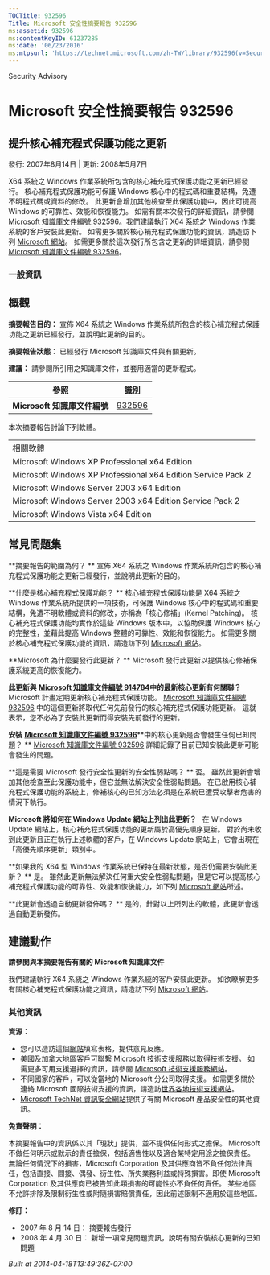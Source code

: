 ```yaml
---
TOCTitle: 932596
Title: Microsoft 安全性摘要報告 932596
ms:assetid: 932596
ms:contentKeyID: 61237285
ms:date: '06/23/2016'
ms:mtpsurl: 'https://technet.microsoft.com/zh-TW/library/932596(v=Security.10)'
---
```


Security Advisory

Microsoft 安全性摘要報告 932596
===============================

提升核心補充程式保護功能之更新
------------------------------

發行: 2007年8月14日 | 更新: 2008年5月7日

X64 系統之 Windows 作業系統所包含的核心補充程式保護功能之更新已經發行。 核心補充程式保護功能可保護 Windows 核心中的程式碼和重要結構，免遭不明程式碼或資料的修改。 此更新會增加其他檢查至此保護功能中，因此可提高 Windows 的可靠性、效能和恢復能力。 如需有關本次發行的詳細資訊，請參閱 [Microsoft 知識庫文件編號 932596](http://support.microsoft.com/kb/932596)。我們建議執行 X64 系統之 Windows 作業系統的客戶安裝此更新。 如需更多關於核心補充程式保護功能的資訊，請造訪下列 [Microsoft 網站](http://www.microsoft.com/whdc/driver/kernel/64bitpatching.mspx)。 如需更多關於這次發行所包含之更新的詳細資訊，請參閱 [Microsoft 知識庫文件編號 932596](http://support.microsoft.com/kb/932596)。

### 一般資訊

概觀
----

<span></span>
**摘要報告目的：** 宣佈 X64 系統之 Windows 作業系統所包含的核心補充程式保護功能之更新已經發行，並說明此更新的目的。

**摘要報告狀態：** 已經發行 Microsoft 知識庫文件與有關更新。

**建議：** 請參閱所引用之知識庫文件，並套用適當的更新程式。

| 參照                         | 識別                                             |
|------------------------------|--------------------------------------------------|
| **Microsoft 知識庫文件編號** | [932596](http://support.microsoft.com/kb/932596) |

本次摘要報告討論下列軟體。

|                                                              |
|--------------------------------------------------------------|
| 相關軟體                                                     |
| Microsoft Windows XP Professional x64 Edition                |
| Microsoft Windows XP Professional x64 Edition Service Pack 2 |
| Microsoft Windows Server 2003 x64 Edition                    |
| Microsoft Windows Server 2003 x64 Edition Service Pack 2     |
| Microsoft Windows Vista x64 Edition                          |

常見問題集
----------

<span></span>
**摘要報告的範圍為何？ **
宣佈 X64 系統之 Windows 作業系統所包含的核心補充程式保護功能之更新已經發行，並說明此更新的目的。

**什麼是核心補充程式保護功能？ **
核心補充程式保護功能是 X64 系統之 Windows 作業系統所提供的一項技術，可保護 Windows 核心中的程式碼和重要結構，免遭不明軟體或資料的修改，亦稱為「核心修補」(Kernel Patching)。 核心補充程式保護功能均實作於這些 Windows 版本中，以協助保護 Windows 核心的完整性，並藉此提高 Windows 整體的可靠性、效能和恢復能力。 如需更多關於核心補充程式保護功能的資訊，請造訪下列 [Microsoft 網站](http://www.microsoft.com/whdc/driver/kernel/64bitpatching.mspx)。

**Microsoft 為什麼要發行此更新？ **
Microsoft 發行此更新以提供核心修補保護系統更高的恢復能力。

**此更新與** [**Microsoft 知識庫文件編號 914784**](http://support.microsoft.com/kb/914784)**中的最新核心更新有何關聯？**
Microsoft 計畫定期更新核心補充程式保護功能。 [Microsoft 知識庫文件編號 932596](http://support.microsoft.com/kb/932596) 中的這個更新將取代任何先前發行的核心補充程式保護功能更新。 這就表示，您不必為了安裝此更新而得安裝先前發行的更新。

**安裝** [**Microsoft 知識庫文件編號 932596**](http://support.microsoft.com/kb/932596)**中的核心更新是否會發生任何已知問題？ **
[Microsoft 知識庫文件編號 932596](http://support.microsoft.com/kb/932596) 詳細記錄了目前已知安裝此更新可能會發生的問題。

**這是需要 Microsoft 發行安全性更新的安全性弱點嗎？ **
否。 雖然此更新會增加其他檢查至此保護功能中，但它並無法解決安全性弱點問題。 在已啟用核心補充程式保護功能的系統上，修補核心的已知方法必須是在系統已遭受攻擊者危害的情況下執行。

**Microsoft 將如何在 Windows Update 網站上列出此更新？**  
在 Windows Update 網站上，核心補充程式保護功能的更新屬於高優先順序更新。 對於尚未收到此更新且正在執行上述軟體的客戶，在 Windows Update 網站上，它會出現在「高優先順序更新」類別中。

**如果我的 X64 型 Windows 作業系統已保持在最新狀態，是否仍需要安裝此更新？ **
是。 雖然此更新無法解決任何重大安全性弱點問題，但是它可以提高核心補充程式保護功能的可靠性、效能和恢後能力，如下列 [Microsoft 網站](http://www.microsoft.com/whdc/driver/kernel/64bitpatching.mspx)所述。

**此更新會透過自動更新發佈嗎？ **
是的，針對以上所列出的軟體，此更新會透過自動更新發佈。

建議動作
--------

<span></span>
**請參閱與本摘要報告有關的 Microsoft 知識庫文件**

我們建議執行 X64 系統之 Windows 作業系統的客戶安裝此更新。 如欲瞭解更多有關核心補充程式保護功能之資訊，請造訪下列 [Microsoft 網站](http://www.microsoft.com/whdc/driver/kernel/64bitpatching.mspx)。

### 其他資訊

**資源：**

-   您可以造訪這個[網站](https://support.microsoft.com/common/survey.aspx?scid=sw;en;1257&amp;showpage=1&amp;ws=technet&amp;sd=tech)填寫表格，提供意見反應。
-   美國及加拿大地區客戶可聯繫 [Microsoft 技術支援服務](http://go.microsoft.com/fwlink/?linkid=21131)以取得技術支援。 如需更多可用支援選擇的資訊，請參閱 [Microsoft 技術支援服務網站](http://support.microsoft.com/)。
-   不同國家的客戶，可以從當地的 Microsoft 分公司取得支援。 如需更多關於連絡 Microsoft 國際技術支援的資訊，請造訪[世界各地技術支援網站](http://go.microsoft.com/fwlink/?linkid=21155)。
-   [Microsoft TechNet 資訊安全網站](http://www.microsoft.com/taiwan/technet/security/default.mspx)提供了有關 Microsoft 產品安全性的其他資訊。

**免責聲明：**

本摘要報告中的資訊係以其「現狀」提供，並不提供任何形式之擔保。 Microsoft 不做任何明示或默示的責任擔保，包括適售性以及適合某特定用途之擔保責任。 無論任何情況下的損害，Microsoft Corporation 及其供應商皆不負任何法律責任，包括直接、間接、偶發、衍生性、所失業務利益或特殊損害。即使 Microsoft Corporation 及其供應商已被告知此類損害的可能性亦不負任何責任。 某些地區不允許排除及限制衍生性或附隨損害賠償責任，因此前述限制不適用於這些地區。

**修訂：**

-   2007 年 8 月 14 日： 摘要報告發行
-   2008 年 4 月 30 日： 新增一項常見問題資訊，說明有關安裝核心更新的已知問題

*Built at 2014-04-18T13:49:36Z-07:00*
